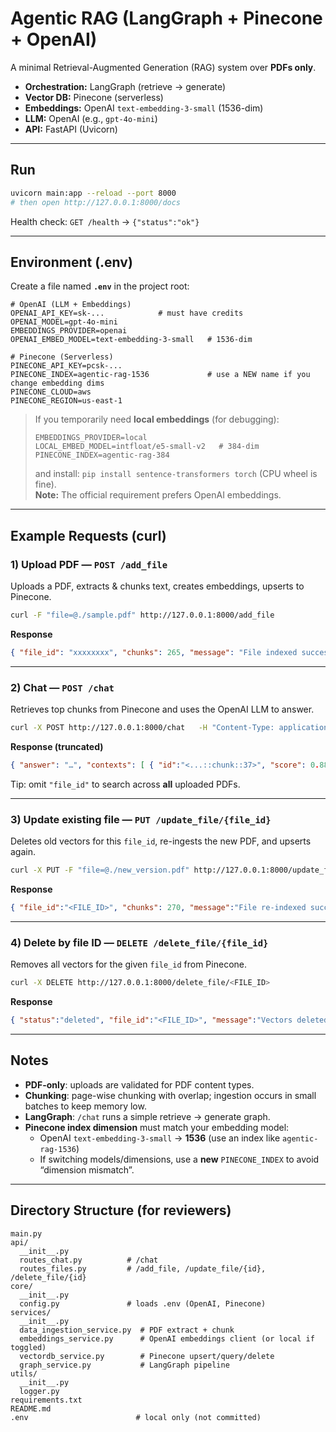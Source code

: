 # Agentic RAG (LangGraph + Pinecone + OpenAI)

A minimal Retrieval-Augmented Generation (RAG) system over **PDFs only**.
- **Orchestration:** LangGraph (retrieve → generate)
- **Vector DB:** Pinecone (serverless)
- **Embeddings:** OpenAI `text-embedding-3-small` (1536-dim)
- **LLM:** OpenAI (e.g., `gpt-4o-mini`)
- **API:** FastAPI (Uvicorn)

---

## Run

```bash
uvicorn main:app --reload --port 8000
# then open http://127.0.0.1:8000/docs
```

Health check: `GET /health` → `{"status":"ok"}`

---

## Environment (.env)

Create a file named **`.env`** in the project root:

```dotenv
# OpenAI (LLM + Embeddings)
OPENAI_API_KEY=sk-...            # must have credits
OPENAI_MODEL=gpt-4o-mini
EMBEDDINGS_PROVIDER=openai
OPENAI_EMBED_MODEL=text-embedding-3-small   # 1536-dim

# Pinecone (Serverless)
PINECONE_API_KEY=pcsk-...
PINECONE_INDEX=agentic-rag-1536             # use a NEW name if you change embedding dims
PINECONE_CLOUD=aws
PINECONE_REGION=us-east-1
```

> If you temporarily need **local embeddings** (for debugging):
> ```
> EMBEDDINGS_PROVIDER=local
> LOCAL_EMBED_MODEL=intfloat/e5-small-v2   # 384-dim
> PINECONE_INDEX=agentic-rag-384
> ```
> and install: `pip install sentence-transformers torch` (CPU wheel is fine).  
> **Note:** The official requirement prefers OpenAI embeddings.

---

## Example Requests (curl)

### 1) Upload PDF — `POST /add_file`
Uploads a PDF, extracts & chunks text, creates embeddings, upserts to Pinecone.

```bash
curl -F "file=@./sample.pdf" http://127.0.0.1:8000/add_file
```

**Response**
```json
{ "file_id": "xxxxxxxx", "chunks": 265, "message": "File indexed successfully" }
```

---

### 2) Chat — `POST /chat`
Retrieves top chunks from Pinecone and uses the OpenAI LLM to answer.

```bash
curl -X POST http://127.0.0.1:8000/chat   -H "Content-Type: application/json"   -d '{"query":"What are the key objectives?","top_k":5,"file_id":"<FILE_ID>"}'
```

**Response (truncated)**
```json
{ "answer": "…", "contexts": [ { "id":"<...::chunk::37>", "score": 0.88, "text": "…"} ] }
```
Tip: omit `"file_id"` to search across **all** uploaded PDFs.

---

### 3) Update existing file — `PUT /update_file/{file_id}`
Deletes old vectors for this `file_id`, re-ingests the new PDF, and upserts again.

```bash
curl -X PUT -F "file=@./new_version.pdf" http://127.0.0.1:8000/update_file/<FILE_ID>
```

**Response**
```json
{ "file_id":"<FILE_ID>", "chunks": 270, "message":"File re-indexed successfully" }
```

---

### 4) Delete by file ID — `DELETE /delete_file/{file_id}`
Removes all vectors for the given `file_id` from Pinecone.

```bash
curl -X DELETE http://127.0.0.1:8000/delete_file/<FILE_ID>
```

**Response**
```json
{ "status":"deleted", "file_id":"<FILE_ID>", "message":"Vectors deleted successfully" }
```

---

## Notes

- **PDF-only**: uploads are validated for PDF content types.
- **Chunking**: page-wise chunking with overlap; ingestion occurs in small batches to keep memory low.
- **LangGraph**: `/chat` runs a simple retrieve → generate graph.
- **Pinecone index dimension** must match your embedding model:
  - OpenAI `text-embedding-3-small` → **1536** (use an index like `agentic-rag-1536`)
  - If switching models/dimensions, use a **new** `PINECONE_INDEX` to avoid “dimension mismatch”.

---

## Directory Structure (for reviewers)

```
main.py
api/
  __init__.py
  routes_chat.py          # /chat
  routes_files.py         # /add_file, /update_file/{id}, /delete_file/{id}
core/
  __init__.py
  config.py               # loads .env (OpenAI, Pinecone)
services/
  __init__.py
  data_ingestion_service.py  # PDF extract + chunk
  embeddings_service.py      # OpenAI embeddings client (or local if toggled)
  vectordb_service.py        # Pinecone upsert/query/delete
  graph_service.py           # LangGraph pipeline
utils/
  __init__.py
  logger.py
requirements.txt
README.md
.env                        # local only (not committed)
```
